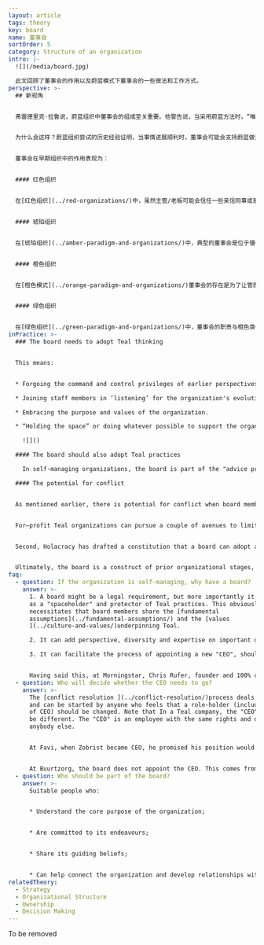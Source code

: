 ```yaml
---
layout: article
tags: theory
key: board
name: 董事会
sortOrder: 5
category: Structure of an organization
intro: |-
  ![](/media/board.jpg)

  此文回顾了董事会的作用以及蔚蓝模式下董事会的一些做法和工作方式。
perspective: >-
  ## 新视角


  弗雷德里克·拉鲁说，蔚蓝组织中董事会的组成至关重要。他警告说，当采用蔚蓝方法时，“唯一的成败因素是最高领导层和公司所有者/董事会的世界观。”^\[Laloux, Frederic. Reinventing Organizations. Nelson Parker (2014), page 238]


  为什么会这样？蔚蓝组织尝试的历史经验证明，当事情进展顺利时，董事会可能会支持蔚蓝做法。但是通常董事会由那些、以前可能没有在类似环境中工作过的外部人士组成。于是在不顺利（压力发生）时，董事会对蔚蓝的支持会很快消失。但是在我们目前的法律架构下，董事会仍然拥有最终的权力。（如果搞了一些传统僵化的投资人进董事会就没救了。）


  董事会在早期组织中的作用表现为：


  #### 红色组织


  在[红色组织](../red-organizations/)中，虽然主管/老板可能会信任一些亲信同事或家人，但真正的权力由老板一个人行使。在这种情况下，“监督职能的董事会”既不受欢迎，也不合适。


  #### 琥珀组织


  在[琥珀组织](../amber-paradigm-and-organizations/)中，典型的董事会是位于僵化等级制度顶端的小社会阶层。可能存在正式的入选标准或资格审查程序。董事会扮演“监护人”的角色：它确保传统、规则和程序得到尊重。


  #### 橙色组织


  在[橙色模式](../orange-paradigm-and-organizations/)董事会的存在是为了让管理层代表股东/所有者，或在非盈利的情况下代表出资人负责任。董事会的重点是目标、结果、战略、控制和继任。并负责任免首席执行官。


  #### 绿色组织


  在[绿色组织](../green-paradigm-and-organizations/)中，董事会的职责与橙色类似，但还可能包括扩展职责：作为组织目标/价值观，以及多个利益相关者利益的守护者。在绿色营利组织中，董事（股东）通常被视为利益相关者群体中的一员，可以特别指定某个代表其他利益相关者，比如成员利益的董事会成员。
inPractice: >-
  ### The board needs to adopt Teal thinking


  This means: 


  * Forgoing the command and control privileges of earlier perspectives

  * Joining staff members in ‘listening’ for the organization's evolutionary purpose, and being willing to follow its direction.

  * Embracing the purpose and values of the organization.

  * “Holding the space” or doing whatever possible to support the organization’s practice of a Teal approach. 

    ![]()

  #### The board should also adopt Teal practices

    In self-managing organizations, the board is part of the "advice process". For example, if a board member believes a decision is needed, she should seek advice from appropriate people throughout the organization. In so doing, she not only shows support for the practice, but also invites others to seek advice from the board. This means the division between the board and the rest of the company becomes more ‘porous’, reducing the need for "go-betweens".

  #### The potential for conflict


  As mentioned earlier, there is potential for conflict when board members do not have a deeply held Teal worldview, since a board generally has ultimate legal authority. Even for board members with a Teal worldview, there is potential for problems in for-profit organizations. This is because board members there have a fiduciary duty to shareholders, and there is at least the potential that Teal practices may not always be viewed as serving those fiduciary duties.


  For–profit Teal organizations can pursue a couple of avenues to limit this potential for conflict. First, they can work to transition (with appropriate shareholder consent) the company to a “Benefit Corporation” structure. This structure, adopted in many states in the U.S., extends the duty of directors to include non-financial interests such as social benefit, concerns of employees and suppliers and environmental impact.


  Second, Holacracy has drafted a constitution that a board can adopt and make binding, even to future shareholders. It gives shareholders a legitimate say in matters related to finance, but prevents them from unilaterally imposing a strategy, or from reverting the organization to traditional management practices.


  Ultimately, the board is a construct of prior organizational stages, and it is as yet unclear exactly what its role should be under Teal or even if in its current form it is fully compatible with Teal.
faq:
  - question: If the organization is self-managing, why have a board?
    answer: >-
      1. A board might be a legal requirement, but more importantly it can act
      as a "spaceholder" and protector of Teal practices. This obviously
      necessitates that board members share the [fundamental
      assumptions](../fundamental-assumptions/) and the [values
      ](../culture-and-values/)underpinning Teal.

      2. It can add perspective, diversity and expertise on important decisions via the advice process.

      3. It can facilitate the process of appointing a new "CEO", should the organization have a continuing need for such a role, when a transition is due.


      Having said this, at Morningstar, Chris Rufer, founder and 100% owner, sees no need for a board. People at Morningstar regard the company’s mission/purpose as their ultimate boss.
  - question: Who will decide whether the CEO needs to go?
    answer: >-
      The [conflict resolution ](../conflict-resolution/)process deals with this
      and can be started by anyone who feels that a role-holder (including that
      of CEO) should be changed. Note that In a Teal company, the "CEO" role may
      be different. The "CEO" is an employee with the same rights and duties as
      anybody else.


      At Favi, when Zobrist became CEO, he promised his position would be submitted to a vote every 5 years.


      At Buurtzorg, the board does not appoint the CEO. This comes from within the organization itself.
  - question: Who should be part of the board?
    answer: >-
      Suitable people who:


      * Understand the core purpose of the organization; 


      * Are committed to its endeavours;


      * Share its guiding beliefs;


      * Can help connect the organization and develop relationships with its external environment.
relatedTheory:
  - Strategy
  - Organizational Structure
  - Ownership
  - Decision Making
---
```

To be removed